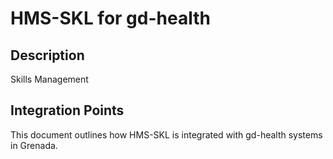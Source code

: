 # HMS-SKL for gd-health

## Description

Skills Management

## Integration Points

This document outlines how HMS-SKL is integrated with gd-health systems in Grenada.

